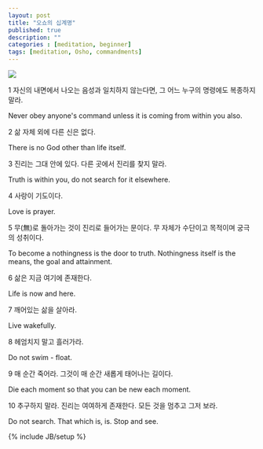 ```yaml
---
layout: post
title: "오쇼의 십계명"
published: true
description: ""
categories : [meditation, beginner]
tags: [meditation, Osho, commandments]
---
```


<img src="/images/078.jpg"/>

1 자신의 내면에서 나오는 음성과 일치하지 않는다면, 그 어느 누구의 명령에도 복종하지 말라.

Never obey anyone's command unless it is coming from within you also.

2 삶 자체 외에 다른 신은 없다.

There is no God other than life itself.

3 진리는 그대 안에 있다. 다른 곳에서 진리를 찾지 말라.

Truth is within you, do not search for it elsewhere.

4 사랑이 기도이다.

Love is prayer.

5 무(無)로 돌아가는 것이 진리로 들어가는 문이다.
무 자체가 수단이고 목적이며 궁극의 성취이다.

To become a nothingness is the door to truth.
Nothingness itself is the means, the goal and attainment.

6 삶은 지금 여기에 존재한다.

Life is now and here.

7 깨어있는 삶을 살아라.

Live wakefully.

8 헤엄치지 말고 흘러가라.

Do not swim - float.

9 매 순간 죽어라.
그것이 매 순간 새롭게 태어나는 길이다.

Die each moment
so that you can be new each moment.

10 추구하지 말라.
진리는 여여하게 존재한다.
모든 것을 멈추고 그저 보라.

Do not search.
That which is, is.
Stop and see.

{% include JB/setup %}
